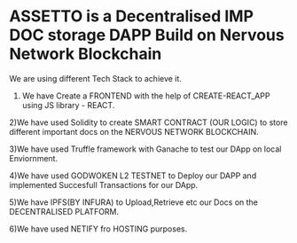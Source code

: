 # ASSETTO is a Decentralised IMP DOC storage DAPP Build on Nervous Network Blockchain

 We are using different Tech Stack to achieve it.

 1) We have Create a FRONTEND with the help of CREATE-REACT_APP using JS library - REACT.

 2)We have used Solidity to create SMART CONTRACT (OUR LOGIC) to store different important docs on the NERVOUS NETWORK BLOCKCHAIN.

 3)We have used Truffle framework with Ganache to test our DApp on local Enviornment.

 4)We have used GODWOKEN L2 TESTNET to Deploy our DAPP and implemented Succesfull Transactions for our DApp.

 5)We have IPFS(BY INFURA) to Upload,Retrieve etc our Docs on the DECENTRALISED PLATFORM.

 6)We have used NETIFY fro HOSTING purposes.
